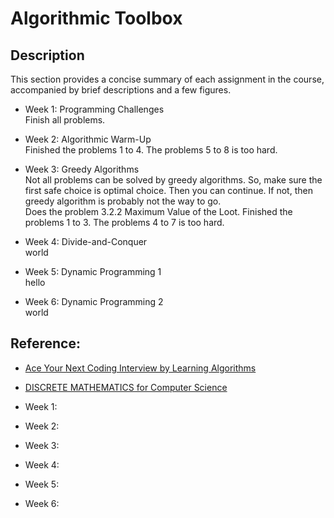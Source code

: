 # Algorithmic Toolbox

## Description

This section provides a concise summary of each assignment in the course, accompanied by brief descriptions and a few figures.

- Week 1: Programming Challenges  
  Finish all problems.

- Week 2: Algorithmic Warm-Up  
  Finished the problems 1 to 4. The problems 5 to 8 is too hard.  

- Week 3: Greedy Algorithms  
  Not all problems can be solved by greedy algorithms. So, make sure the first safe choice is optimal choice. Then you can continue. If not, then greedy algorithm is probably not the way to go.  
  Does the problem 3.2.2 Maximum Value of the Loot. Finished the problems 1 to 3. The problems 4 to 7 is too hard.

- Week 4: Divide-and-Conquer  
  world

- Week 5: Dynamic Programming 1  
  hello

- Week 6: Dynamic Programming 2  
  world


## Reference:
- [Ace Your Next Coding Interview by Learning Algorithms](https://stepik.org/course/102772/promo?utm_source=bookwebpage&utm_medium=intro)
- [DISCRETE MATHEMATICS for Computer Science](http://discrete-math.tilda.ws/?utm_source=coursera&utm_medium=reading&utm_campaign=toolbox)

- Week 1:

- Week 2:

- Week 3:

- Week 4:

- Week 5:

- Week 6:
